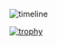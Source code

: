 ![timeline](https://github.com/hollyyfc/hollyyfc/assets/72481103/46669f18-2346-42e6-81b0-15cd02e583ea)

[![trophy](https://github-profile-trophy.vercel.app/?username=hollyyfc)](https://github.com/ryo-ma/github-profile-trophy)
